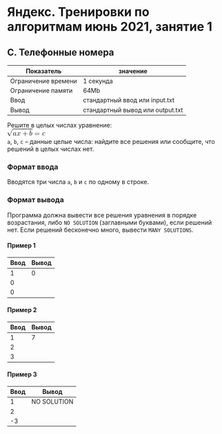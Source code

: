 # Яндекс. Тренировки по алгоритмам июнь 2021, занятие 1

## C. Телефонные номера

| Показатель           | значение                          |
|----------------------|-----------------------------------|
| Ограничение времени  | 1 секунда                         |
| Ограничение памяти   | 64Mb                              |
| Ввод                 | стандартный ввод или input.txt    |
| Вывод                | стандартный вывод или output.txt  |

Решите в целых числах уравнение:  
![formula.png](img%2Fformula.png)  
`a`, `b`, `c` – данные целые числа: найдите все решения или сообщите, что решений в целых числах нет.

### Формат ввода

Вводятся три числа `a`, `b` и `c` по одному в строке.

### Формат вывода

Программа должна вывести все решения уравнения в порядке возрастания, либо `NO SOLUTION` (заглавными буквами), если решений нет. Если решений бесконечно много, вывести `MANY SOLUTIONS`.

#### Пример 1

| Ввод | Вывод |
|------|-------|
| 1    | 0     |
| 0    |       |
| 0    |       |

#### Пример 2

| Ввод | Вывод |
|------|-------|
| 1    | 7     |
| 2    |       |
| 3    |       |

#### Пример 3

| Ввод | Вывод       |
|------|-------------|
| 1    | NO SOLUTION |
| 2    |             |
| -3   |             |
